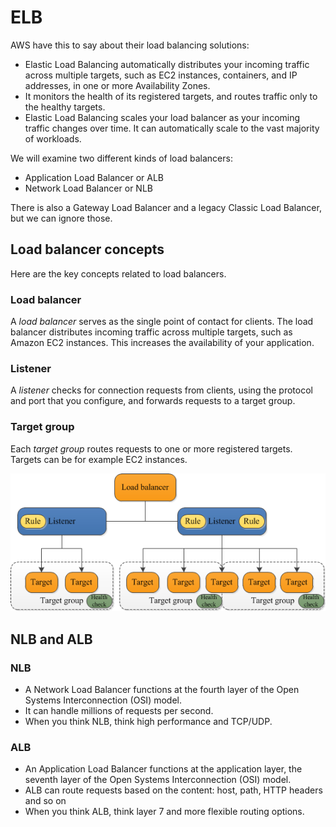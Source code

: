 # ELB

AWS have this to say about their load balancing solutions:

* Elastic Load Balancing automatically distributes your incoming traffic across multiple targets, such as EC2 instances, containers, and IP addresses, in one or more Availability Zones.&#x20;
* It monitors the health of its registered targets, and routes traffic only to the healthy targets.
* Elastic Load Balancing scales your load balancer as your incoming traffic changes over time. It can automatically scale to the vast majority of workloads.

We will examine two different kinds of load balancers:

* Application Load Balancer or ALB&#x20;
* Network Load Balancer or NLB

There is also a Gateway Load Balancer and a legacy Classic Load Balancer, but we can ignore those.&#x20;

## Load balancer concepts

Here are the key concepts related to load balancers.&#x20;

### Load balancer

A _load balancer_ serves as the single point of contact for clients. The load balancer distributes incoming traffic across multiple targets, such as Amazon EC2 instances. This increases the availability of your application.&#x20;

### Listener

A _listener_ checks for connection requests from clients, using the protocol and port that you configure, and forwards requests to a target group.

### Target group&#x20;

Each _target group_ routes requests to one or more registered targets. Targets can be for example EC2 instances.

![Load balancing in AWS ](<../../.gitbook/assets/image (276).png>)

## NLB and ALB

### NLB

* A Network Load Balancer functions at the fourth layer of the Open Systems Interconnection (OSI) model.&#x20;
* It can handle millions of requests per second.&#x20;
* When you think NLB, think high performance and TCP/UDP.

### ALB

* An Application Load Balancer functions at the application layer, the seventh layer of the Open Systems Interconnection (OSI) model.&#x20;
* ALB can route requests based on the content: host, path, HTTP headers and so on
* When you think ALB, think layer 7 and more flexible routing options.

